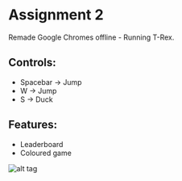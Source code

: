 # Assignment 2

Remade Google Chromes offline - Running T-Rex.

## Controls:
* Spacebar -> Jump
* W -> Jump
* S -> Duck

## Features:
* Leaderboard
* Coloured game

![alt tag](http://i.imgur.com/KlLFzfx.png)